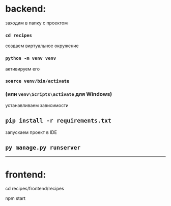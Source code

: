 # backend:

заходим в папку с проектом

### `cd recipes` 

создаем виртуальное окружение

### `python -m venv venv`

активируем его

### `source venv/bin/activate` 

### (или `venv\Scripts\activate` для Windows)

устанавливаем зависимости

## `pip install -r requirements.txt`

запускаем проект в IDE

## `py manage.py runserver`

----

# frontend:

cd recipes/frontend/recipes

npm start
